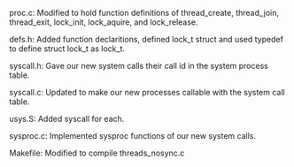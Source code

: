 proc.c:
Modified to hold function definitions of thread_create, thread_join, thread_exit, lock_init, lock_aquire, and lock_release.

defs.h:
Added function declaritions, defined lock_t struct and used typedef to define struct lock_t as lock_t.

syscall.h:
Gave our new system calls their call id in the system process table.

syscall.c:
Updated to make our new processes callable with the system call table.

usys.S:
Added syscall for each.

sysproc.c:
Implemented sysproc functions of our new system calls.

Makefile:
Modified to compile threads_nosync.c